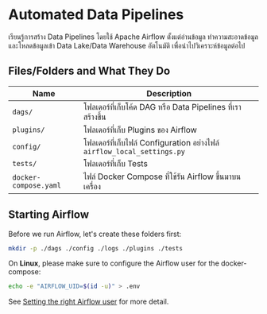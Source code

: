 # Automated Data Pipelines

เรียนรู้การสร้าง Data Pipelines โดยใช้ Apache Airflow ตั้งแต่อ่านข้อมูล ทำความสะอาดข้อมูล
และโหลดข้อมูลเข้า Data Lake/Data Warehouse อัตโนมัติ เพื่อนำไปวิเคราะห์ข้อมูลต่อไป

## Files/Folders and What They Do

| Name | Description |
| - | - |
| `dags/` | โฟลเดอร์ที่เก็บโค้ด DAG หรือ Data Pipelines ที่เราสร้างขึ้น |
| `plugins/` | โฟลเดอร์ที่เก็บ Plugins ของ Airflow |
| `config/` | โฟลเดอร์ที่เก็บไฟล์ Configuration อย่างไฟล์ `airflow_local_settings.py` |
| `tests/` | โฟลเดอร์ที่เก็บ Tests |
| `docker-compose.yaml` | ไฟล์ Docker Compose ที่ใช้รัน Airflow ขึ้นมาบนเครื่อง |

## Starting Airflow

Before we run Airflow, let's create these folders first:

```sh
mkdir -p ./dags ./config ./logs ./plugins ./tests
```

On **Linux**, please make sure to configure the Airflow user for the docker-compose:

```sh
echo -e "AIRFLOW_UID=$(id -u)" > .env
```

See [Setting the right Airflow
user](https://airflow.apache.org/docs/apache-airflow/stable/howto/docker-compose/index.html#setting-the-right-airflow-user)
for more detail.
